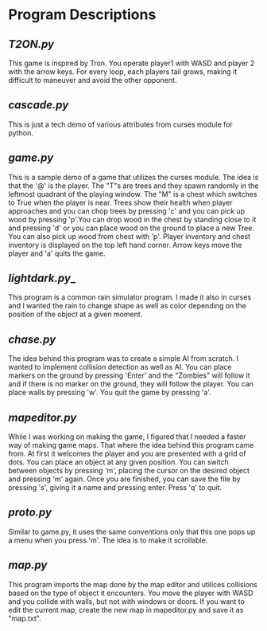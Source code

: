 # **Program Descriptions**

## _T2ON.py_

This game is inspired by Tron. You operate player1 with WASD and player 2 with the arrow keys. For every loop, each players tail grows, making it difficult to maneuver and avoid the other opponent.

## _cascade.py_

This is just a tech demo of various attributes from curses module for python.

## _game.py_

This is a sample demo of a game that utilizes the curses module. The idea is that the '@' is the player. The "T"s are trees and they spawn randomly in the leftmost quadrant of the playing window. The "M" is a chest which switches to True when the player is near. Trees show their health when player approaches and you can chop trees by pressing 'c' and you can pick up wood by pressing 'p'.You can drop wood in the chest by standing close to it and pressing 'd' or you can place wood on the ground to place a new Tree. You can also pick up wood from chest with 'p'. Player inventory and chest inventory is displayed on the top left hand corner. Arrow keys move the player and 'a' quits the game.

## _lightdark.py__

This program is a common rain simulator program. I made it also in curses and I wanted the rain to change shape as well as color depending on the position of the object at a given moment.

## _chase.py_

The idea behind this program was to create a simple AI from scratch. I wanted to implement collision detection as well as AI. You can place markers on the ground by pressing 'Enter' and the "Zombies" will follow it and if there is no marker on the ground, they will follow the player. You can place walls by pressing 'w'. You quit the game by pressing 'a'.

## _mapeditor.py_

While I was working on making the game, I figured that I needed a faster way of making game maps. That where the idea behind this program came from. At first it welcomes the player and you are presented with a grid of dots. You can place an object at any given position. You can switch between objects by pressing 'm', placing the cursor on the desired object and pressing 'm' again. Once you are finished, you can save the file by pressing 's', giving it a name and pressing enter. Press 'q' to quit.

## _proto.py_

Similar to game.py, it uses the same conventions only that this one pops up a menu when you press 'm'. The idea is to make it scrollable.

## _map.py_

This program imports the map done by the map editor and utilices collisions based on the type of object it encounters. You move the player with WASD and you collide with walls, but not with windows or doors. If you want to edit the current map, create the new map in mapeditor.py and save it as "map.txt". 

